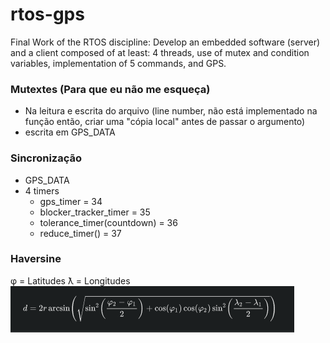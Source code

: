 # rtos-gps
Final Work of the RTOS discipline: Develop an embedded software (server) and a client composed of at least: 4 threads, use of mutex and condition variables, implementation of 5 commands, and GPS.


### Mutextes (Para que eu não me esqueça)  
- Na leitura e escrita do arquivo (line number, não está implementado na função então, criar uma "cópia local" antes de passar o argumento)
- escrita em GPS_DATA

### Sincronização
- GPS_DATA
- 4 timers
  - gps_timer = 34
  - blocker_tracker_timer = 35
  - tolerance_timer(countdown) = 36
  - reduce_timer() = 37


### Haversine
φ = Latitudes
ƛ = Longitudes
![img.png](img.png)